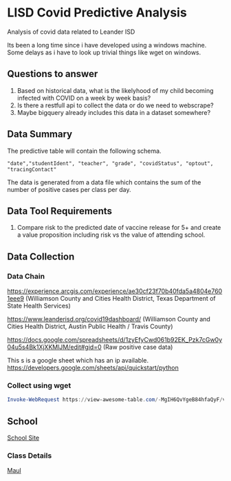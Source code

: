 # LISD Covid Predictive Analysis

Analysis of covid data related to Leander ISD

Its been a long time since i have developed using a windows machine.  Some delays as i have to look up trivial things like wget on windows.

## Questions to answer

1. Based on historical data, what is the likelyhood of my child becoming infected with COVID on a week by week basis?
1. Is there a restfull api to collect the data or do we need to webscrape?
1. Maybe bigquery already includes this data in a dataset somewhere?

## Data Summary

The predictive table will contain the following schema.

```
"date","studentIdent", "teacher", "grade", "covidStatus", "optout", "tracingContact"
```
The data is generated from a data file which contains the sum of the number of positive cases per class per day.

## Data Tool Requirements

1. Compare risk to the predicted date of vaccine release for 5+ and create a value proposition including risk vs the value of attending school.

## Data Collection

### Data Chain

https://experience.arcgis.com/experience/ae30cf23f70b40fda5a4804e7601eee9 (Williamson County and Cities Health District, Texas Department of State Health Services)

https://www.leanderisd.org/covid19dashboard/ (Williamson County and Cities Health District, Austin Public Health / Travis County)

https://docs.google.com/spreadsheets/d/1zyEfyCwd061b92EK_Pzk7cGw0y04u5s4Bk1XjXKMlJM/edit#gid=0 (Raw positive case data)

This s is a google sheet which has an ip available.  https://developers.google.com/sheets/api/quickstart/python

### Collect using wget

```powershell
Invoke-WebRequest https://view-awesome-table.com/-MgIH6QvYgeB84hfaQyF/view -OutFile wgetResult.txt
```

## School

[School Site](https://whitestone.leanderisd.org/)

### Class Details

[Maul](https://sites.google.com/leanderisd.org/ms-mauls-class/home)
